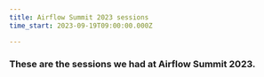 ```yaml
---
title: Airflow Summit 2023 sessions
time_start: 2023-09-19T09:00:00.000Z

---
```


### These are the sessions we had at Airflow Summit 2023.


